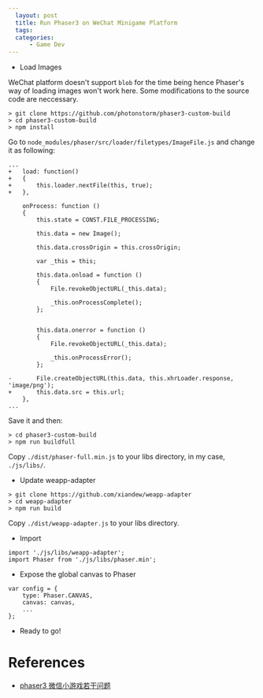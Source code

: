 ```yaml
---
  layout: post
  title: Run Phaser3 on WeChat Minigame Platform
  tags:
  categories:
      - Game Dev
---
```


- Load Images

WeChat platform doesn't support `blob` for the time being hence Phaser's way of
loading images won't work here. Some modifications to the source code are neccessary.

```
> git clone https://github.com/photonstorm/phaser3-custom-build
> cd phaser3-custom-build
> npm install
```

Go to `node_modules/phaser/src/loader/filetypes/ImageFile.js` and change it as following:

```
...
+   load: function()
+   {
+       this.loader.nextFile(this, true);
+   },

    onProcess: function ()
    {
        this.state = CONST.FILE_PROCESSING;

        this.data = new Image();

        this.data.crossOrigin = this.crossOrigin;

        var _this = this;

        this.data.onload = function ()
        {
            File.revokeObjectURL(_this.data);

            _this.onProcessComplete();
        };


        this.data.onerror = function ()
        {
            File.revokeObjectURL(_this.data);

            _this.onProcessError();
        };

-       File.createObjectURL(this.data, this.xhrLoader.response, 'image/png');
+       this.data.src = this.url;
    },
...
```

Save it and then:
```
> cd phaser3-custom-build
> npm run buildfull
```

Copy `./dist/phaser-full.min.js` to your libs directory, in my case, `./js/libs/`.

- Update weapp-adapter

```
> git clone https://github.com/xiandew/weapp-adapter
> cd weapp-adapter
> npm run build
```

Copy `./dist/weapp-adapter.js` to your libs directory.

- Import
```
import './js/libs/weapp-adapter';
import Phaser from './js/libs/phaser.min';
```

- Expose the global canvas to Phaser
```
var config = {
    type: Phaser.CANVAS,
    canvas: canvas,
    ...
};
```

- Ready to go!

# **References**
- [phaser3 微信小游戏若干问题](https://www.cnblogs.com/honghong87/p/9592680.html)
